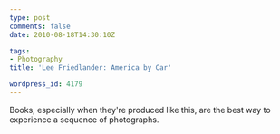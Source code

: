 ```yaml
---
type: post
comments: false
date: 2010-08-18T14:30:10Z

tags:
- Photography
title: 'Lee Friedlander: America by Car'

wordpress_id: 4179
---
```


Books, especially when they're produced like this, are the best way to experience a sequence of photographs.


